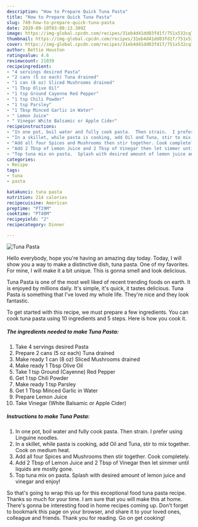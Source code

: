 ```yaml
---
description: "How to Prepare Quick Tuna Pasta"
title: "How to Prepare Quick Tuna Pasta"
slug: 749-how-to-prepare-quick-tuna-pasta
date: 2020-09-10T03:08:13.309Z
image: https://img-global.cpcdn.com/recipes/31eb4d41dd03fd1f/751x532cq70/tuna-pasta-recipe-main-photo.jpg
thumbnail: https://img-global.cpcdn.com/recipes/31eb4d41dd03fd1f/751x532cq70/tuna-pasta-recipe-main-photo.jpg
cover: https://img-global.cpcdn.com/recipes/31eb4d41dd03fd1f/751x532cq70/tuna-pasta-recipe-main-photo.jpg
author: Bettie Houston
ratingvalue: 4.6
reviewcount: 21039
recipeingredient:
- "4 servings desired Pasta"
- "2 cans (5 oz each) Tuna drained"
- "1 can (8 oz) Sliced Mushrooms drained"
- "1 Tbsp Olive Oil"
- "1 tsp Ground Cayenne Red Pepper"
- "1 tsp Chili Powder"
- "1 tsp Parsley"
- "1 Tbsp Minced Garlic in Water"
- " Lemon Juice"
- " Vinegar White Balsamic or Apple Cider"
recipeinstructions:
- "In one pot, boil water and fully cook pasta.  Then strain.  I prefer using Linguine noodles."
- "In a skillet, while pasta is cooking, add Oil and Tuna, stir to mix together.  Cook on medium heat."
- "Add all four Spices and Mushrooms then stir together. Cook completely."
- "Add 2 Tbsp of Lemon Juice and 2 Tbsp of Vinegar then let simmer until liquids are mostly gone."
- "Top tuna mix on pasta.  Splash with desired amount of lemon juice and vinegar and enjoy!"
categories:
- Recipe
tags:
- tuna
- pasta

katakunci: tuna pasta 
nutrition: 214 calories
recipecuisine: American
preptime: "PT29M"
cooktime: "PT40M"
recipeyield: "2"
recipecategory: Dinner

---
```



![Tuna Pasta](https://img-global.cpcdn.com/recipes/31eb4d41dd03fd1f/751x532cq70/tuna-pasta-recipe-main-photo.jpg)

Hello everybody, hope you're having an amazing day today. Today, I will show you a way to make a distinctive dish, tuna pasta. One of my favorites. For mine, I will make it a bit unique. This is gonna smell and look delicious.

Tuna Pasta is one of the most well liked of recent trending foods on earth. It is enjoyed by millions daily. It's simple, it's quick, it tastes delicious. Tuna Pasta is something that I've loved my whole life. They're nice and they look fantastic.




To get started with this recipe, we must prepare a few ingredients. You can cook tuna pasta using 10 ingredients and 5 steps. Here is how you cook it.

<!--inarticleads1-->

##### The ingredients needed to make Tuna Pasta:

1. Take 4 servings desired Pasta
1. Prepare 2 cans (5 oz each) Tuna drained
1. Make ready 1 can (8 oz) Sliced Mushrooms drained
1. Make ready 1 Tbsp Olive Oil
1. Take 1 tsp Ground (Cayenne) Red Pepper
1. Get 1 tsp Chili Powder
1. Make ready 1 tsp Parsley
1. Get 1 Tbsp Minced Garlic in Water
1. Prepare  Lemon Juice
1. Take  Vinegar (White Balsamic or Apple Cider)




<!--inarticleads2-->

##### Instructions to make Tuna Pasta:

1. In one pot, boil water and fully cook pasta.  Then strain.  I prefer using Linguine noodles.
1. In a skillet, while pasta is cooking, add Oil and Tuna, stir to mix together.  Cook on medium heat.
1. Add all four Spices and Mushrooms then stir together. Cook completely.
1. Add 2 Tbsp of Lemon Juice and 2 Tbsp of Vinegar then let simmer until liquids are mostly gone.
1. Top tuna mix on pasta.  Splash with desired amount of lemon juice and vinegar and enjoy!




So that's going to wrap this up for this exceptional food tuna pasta recipe. Thanks so much for your time. I am sure that you will make this at home. There's gonna be interesting food in home recipes coming up. Don't forget to bookmark this page on your browser, and share it to your loved ones, colleague and friends. Thank you for reading. Go on get cooking!
